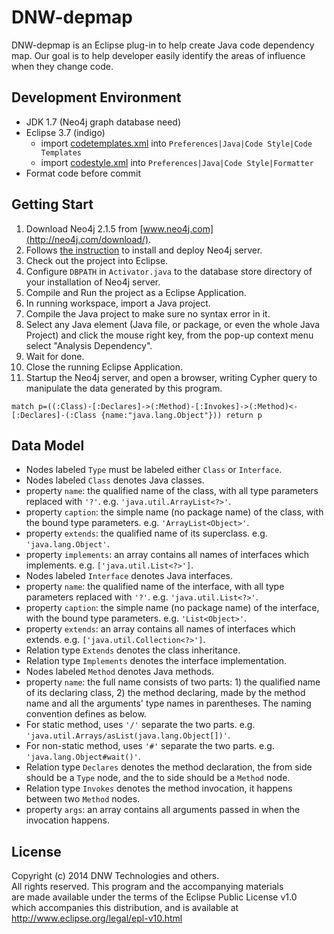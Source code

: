 DNW-depmap
=============

DNW-depmap is an Eclipse plug-in to help create Java code dependency map. Our goal is to help developer easily identify the areas of influence when they change code.

Development Environment
-----------------------
- JDK 1.7 (Neo4j graph database need)
- Eclipse 3.7 (indigo)
  - import [codetemplates.xml](https://github.com/manbaum/dnw-depmap/blob/develop/codetemplates.xml) into ```Preferences|Java|Code Style|Code Templates```
  - import [codestyle.xml](https://github.com/manbaum/dnw-depmap/blob/develop/codestyle.xml) into ```Preferences|Java|Code Style|Formatter```
- Format code before commit

Getting Start
-------------
1. Download Neo4j 2.1.5 from [www.neo4j.com](http://neo4j.com/download/).
2. Follows [the instruction](http://neo4j.com/docs/2.1.5/deployment.html) to install and deploy Neo4j server.
3. Check out the project into Eclipse.
4. Configure ```DBPATH``` in ```Activator.java``` to the database store directory of your installation of Neo4j server.
4. Compile and Run the project as a Eclipse Application.
5. In running workspace, import a Java project.
6. Compile the Java project to make sure no syntax error in it.
7. Select any Java element (Java file, or package, or even the whole Java Project) and click the mouse right key, from the pop-up context menu select "Analysis Dependency".
8. Wait for done.
9. Close the running Eclipse Application.
10. Startup the Neo4j server, and open a browser, writing Cypher query to manipulate the data generated by this program.
 ```
 match p=((:Class)-[:Declares]->(:Method)-[:Invokes]->(:Method)<-[:Declares]-(:Class {name:"java.lang.Object"})) return p
 ```

Data Model
----------
- Nodes labeled ```Type``` must be labeled either ```Class``` or ```Interface```.
- Nodes labeled ```Class``` denotes Java classes.
 - property ```name```: the qualified name of the class, with all type parameters replaced with ```'?'```. e.g. ```'java.util.ArrayList<?>'```.
 - property ```caption```: the simple name (no package name) of the class, with the bound type parameters. e.g. ```'ArrayList<Object>'```.
 - property ```extends```: the qualified name of its superclass. e.g. ```'java.lang.Object'```. 
 - property ```implements```: an array contains all names of interfaces which implements. e.g. ```['java.util.List<?>']```. 
- Nodes labeled ```Interface``` denotes Java interfaces. 
 - property ```name```: the qualified name of the interface, with all type parameters replaced with ```'?'```. e.g. ```'java.util.List<?>'```.
 - property ```caption```: the simple name (no package name) of the interface, with the bound type parameters. e.g. ```'List<Object>'```. 
 - property ```extends```: an array contains all names of interfaces which extends. e.g. ```['java.util.Collection<?>']```.
- Relation type ```Extends``` denotes the class inheritance.
- Relation type ```Implements``` denotes the interface implementation.
- Nodes labeled ```Method``` denotes Java methods.
 - property ```name```: the full name consists of two parts: 1) the qualified name of its declaring class, 2) the method declaring, made by the method name and all the arguments' type names in parentheses. The naming convention defines as below.
  - For static method, uses ```'/'``` separate  the two parts. e.g. ```'java.util.Arrays/asList(java.lang.Object[])'```.
  - For non-static method, uses ```'#'``` separate the two parts. e.g. ```'java.lang.Object#wait()'```.
- Relation type ```Declares``` denotes the method declaration, the from side should be a ```Type``` node, and the to side should be a ```Method``` node.
- Relation type ```Invokes``` denotes the method invocation, it happens between two ```Method``` nodes.
 - property ```args```: an array contains all arguments passed in when the invocation happens.

License
-------
Copyright (c) 2014 DNW Technologies and others.<br/>
All rights reserved. This program and the accompanying materials<br/>
are made available under the terms of the Eclipse Public License v1.0<br/>
which accompanies this distribution, and is available at<br/>
http://www.eclipse.org/legal/epl-v10.html

